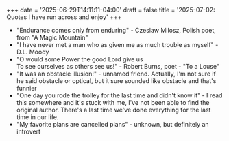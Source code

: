 +++
date = '2025-06-29T14:11:11-04:00'
draft = false
title = '2025-07-02: Quotes I have run across and enjoy'
+++
- "Endurance comes only from enduring" - Czeslaw Milosz, Polish poet, from "A Magic Mountain"
- "I have never met a man who as given me as much trouble as myself" - D.L. Moody
- "O would some Power the good Lord give us  
To see ourselves as others see us!" - Robert Burns, poet - "To a Louse"
- "It was an obstacle illusion!" - unnamed friend. Actually, I'm not sure if he said obstacle or optical, but it sure sounded like obstacle and that's funnier
- "One day you rode the trolley for the last time and didn't know it" - I read this somewhere and it's stuck with me, I've not been able to find the original author. There's a last time we've done everything for the last time in our life.
- "My favorite plans are cancelled plans" - unknown, but definitely an introvert

